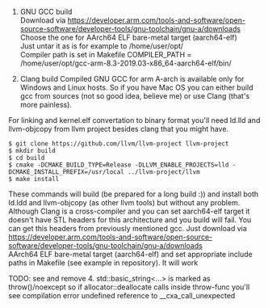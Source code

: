 1. GNU GCC build   
Download via https://developer.arm.com/tools-and-software/open-source-software/developer-tools/gnu-toolchain/gnu-a/downloads  
Choose the one for AArch64 ELF bare-metal target (aarch64-elf)  
Just untar it as is for example to /home/user/opt/  
Compiler path is set in Makefile COMPILER_PATH = /home/user/opt/gcc-arm-8.3-2019.03-x86_64-aarch64-elf/bin/    

2. Clang build
Compiled GNU GCC for arm A-arch is available only for Windows and Linux hosts. So if you have Mac OS you can either build gcc from sources (not so good idea, believe me) or use Clang (that's more painless).  

For linking and kernel.elf convertation to binary format you'll need ld.lld and llvm-objcopy from llvm project besides clang that you might have.  

```
$ git clone https://github.com/llvm/llvm-project llvm-project
$ mkdir build
$ cd build
$ cmake -DCMAKE_BUILD_TYPE=Release -DLLVM_ENABLE_PROJECTS=lld -DCMAKE_INSTALL_PREFIX=/usr/local ../llvm-project/llvm
$ make install
```
These commands will build (be prepared for a long build :)) and install both ld.ldd and llvm-objcopy (as other llvm tools) but without any problem.
Although Clang is a cross-compiler and you can set aarch64-elf target it doesn't have STL headers for this architecture and you build will fail.
You can get this headers from previously mentioned gcc. Just download
via https://developer.arm.com/tools-and-software/open-source-software/developer-tools/gnu-toolchain/gnu-a/downloads  
AArch64 ELF bare-metal target (aarch64-elf) and set appropriate include paths in Makefile (see example in repository).
It will work

TODO: see and remove
4. std::basic_string<...> is marked as throw()/noexcept
so if allocator::deallocate calls inside throw-func you'll see compilation error
undefined reference to __cxa_call_unexpected




